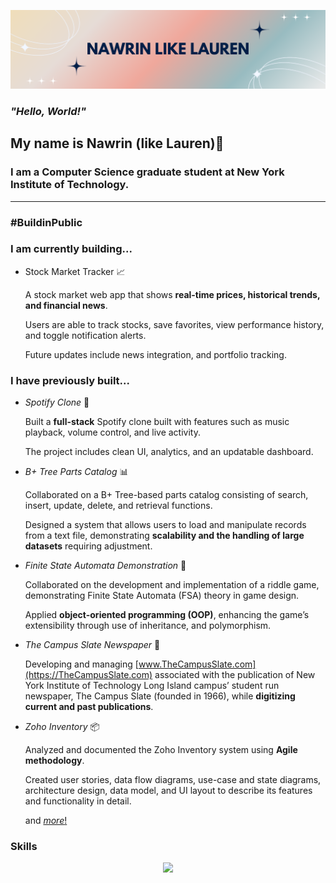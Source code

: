 [![Github Banner](https://raw.githubusercontent.com/nawrinlikelauren/nawrinlikelauren/main/Github%20Banner.png)](https://nawrinlikelauren.github.io)

### _"Hello, World!"_
## My name is Nawrin (like Lauren)👋

### I am a Computer Science graduate student at New York Institute of Technology.

---


### #BuildinPublic
### I am currently building...
- Stock Market Tracker 📈
    
    A stock market web app that shows **real-time prices, historical trends, and financial news**.
    
    Users are able to track stocks, save favorites, view performance history, and toggle notification alerts.
    
    Future updates include news integration, and portfolio tracking.


### I have previously built...
- _Spotify Clone_ 🎻
    
    Built a **full-stack** Spotify clone built with features such as music playback, volume control, and live activity.
    
    The project includes clean UI, analytics, and an updatable dashboard.

- _B+ Tree Parts Catalog_ 📊

    Collaborated on a B+ Tree-based parts catalog consisting of search, insert, update, delete, and retrieval functions.
    
    Designed a system that allows users to load and manipulate records from a text file, demonstrating **scalability and the handling of large datasets** requiring adjustment.

- _Finite State Automata Demonstration_ 🔁
    
    Collaborated on the development and implementation of a riddle game, demonstrating Finite State Automata (FSA) theory in game design.
    
    Applied **object-oriented programming (OOP)**, enhancing the game’s extensibility through use of inheritance, and polymorphism.

- _The Campus Slate Newspaper_ 📰

    Developing and managing [www.TheCampusSlate.com](https://TheCampusSlate.com) associated with the publication of New York Institute of Technology Long Island campus’ student run newspaper, The Campus Slate (founded in 1966), while **digitizing** **current and past publications**.

- _Zoho Inventory_ 📦

    Analyzed and documented the Zoho Inventory system using **Agile methodology**. 
    
    Created user stories, data flow diagrams, use-case and state diagrams, architecture design, data model, and UI layout to describe its features and functionality in detail.
    
    and [_more_!](https://nawrinlikelauren.github.io)


### Skills
<div align="center">
  <img src="https://skillicons.dev/icons?i=java,python,html,css,js,typescript,react,nodejs,github,git,docker,postgresql" />
</div>